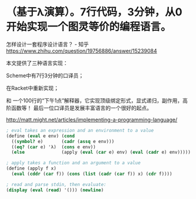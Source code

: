# （基于λ演算）。7行代码，3分钟，从0开始实现一个图灵等价的编程语言。
怎样设计一套程序设计语言？ \- 知乎 https://www.zhihu.com/question/19756886/answer/15239084


本文提供了三种语言实现：

Scheme中有7行3分钟的口译员；

在Racket中重新实现；

和
一个100行的“下午1点”解释器，它实现顶级绑定形式，显式递归，副作用，高阶函数等！
最后一位口译员是发展丰富语言的一个很好的起点。

http://matt.might.net/articles/implementing-a-programming-language/


```scheme
; eval takes an expression and an environment to a value
(define (eval e env) (cond
  ((symbol? e)       (cadr (assq e env)))
  ((eq? (car e) 'λ)  (cons e env))
  (else              (apply (eval (car e) env) (eval (cadr e) env)))))

; apply takes a function and an argument to a value
(define (apply f x)
  (eval (cddr (car f)) (cons (list (cadr (car f)) x) (cdr f))))

; read and parse stdin, then evaluate:
(display (eval (read) '())) (newline)
```









